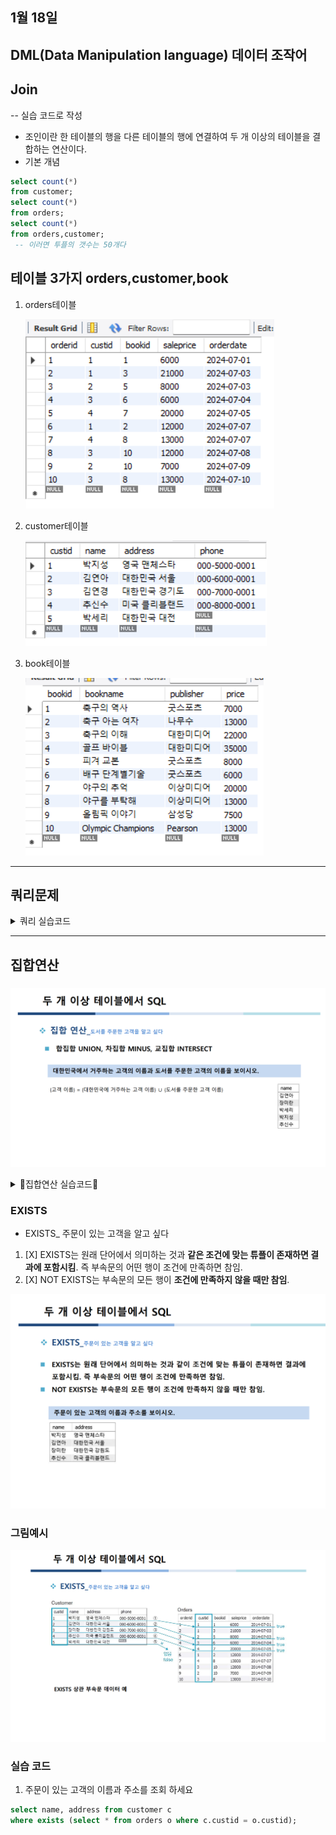 ## 1월 18일 
## DML(Data Manipulation language) 데이터 조작어 
## Join

-- 실습 코드로 작성 


- 조인이란 한 테이블의 행을 다른 테이블의 행에 연결하여 두 개 이상의 테이블을 결합하는 연산이다.
- 기본 개념 
```sql
select count(*)
from customer;
select count(*)
from orders;
select count(*)
from orders,customer;
 -- 이러면 투플의 갯수는 50개다 
```

## 테이블 3가지 orders,customer,book
1. orders테이블

   ![img](./orders.png)
2. customer테이블

   ![img](./customer.png)
3. book테이블

   ![img](./book.png)

---
## 쿼리문제 
<details>
<summary>쿼리 실습코드   </summary>
<div markdown="1">
1. 고객과 고객의 주문에 관한 데이터를 모두 보이시오 
```sql
select * 
from book b, customer c , orders o
where c.custid = o.custid and b.bookid = o.bookid;

```

2. 고객과 고객의 주문에 관한 데이터를  고객 번호 순으로 정렬하시오 

```sql
select *  -- 3번     ※코드를 읽는 순서 
from book b, customer c , orders o --1번 
where c.custid = o.custid and b.bookid = o.bookid; -- 2번
order by o.custid; -- 4번 
 
```

3. 고객의 이름과 고객이 주문한 도서의 판매가격을 검색하시오 
```sql
 select name , saleprice
from customer c , orders o 
where c.custid = o.custid;

```
4. 고객별로 주문한 모든 도서의 총 판매액을 구하고 고객별로 정렬하시오 그리고 나서 이름순으로 정렬 
```sql
elect name, sum(saleprice) "총 판매액"
from customer c , orders o
where c.custid = o.custid 
group by c.name
order by c.name;


```


5. 고객의 이름과 고객이 주문한 도서의 이름을 구하시오 
```sql
select name, bookname
from customer c, book b, orders o
where c.custid = o.custid and b.bookid = o.bookid;
```

6. 가격이 20000원 이상인 도서를 주문한 고객의 이름과 도서의 이름을 구하시오 
```sql
select name,bookname
from customer c, book b, orders o
where c.custid = o.custid and b.bookid = o.bookid and b.price =20000;

```
7. 도서를 구매하지 않은 고객을 포함하여 고객의 이름과 고객이 주문한 도서의 판매가격을 구하시오
1. [x] 새로운 개념 도입 **left outer join** 테이블명 on 테이블명 = 테이블명 
### 외부조인 ★★★★outer join★★★★
외부조인은 데이터베이스에서 두 테이블을 연결할 때 사용되며, 연결 조건을 충족하지 않는 행도 결과에 포함시킵니다. 세 가지 주요 유형이 있습니다.

1. [x] **왼쪽 외부조인(Left Outer Join):**
    - 왼쪽 테이블의 모든 행을 포함하며, 오른쪽 테이블에서 일치하는 행이 없으면 **NULL 값으로 채웁니다**.

2. [x] **오른쪽 외부조인(Right Outer Join):**
    - 오른쪽 테이블의 모든 행을 포함하며, 왼쪽 테이블에서 일치하는 행이 없으면 **NULL 값으로 채웁니다**.

3. [x] **전체 외부조인(Full Outer Join):**
    - 양쪽 테이블 중 어느 한 쪽에도 일치하는 행이 없어도 **모든 행을 결과에 포함시킵니다**.

외부조인은 두 테이블 간의 관계를 조사하거나 필요한 데이터를 가져올 때 사용됩니다. 결과에는 일치하는 행과 일치하지 않는 행이 모두 포함되어 있습니다.

```sql
select c.name , o.saleprice
from customer c, orders o
where c.custid = o.custid;

```

8. 가장 비싼 도서의 이름을 검색 하시오 (Subquery작성해서)
 - max(속성)집계함수 사용 
```sql
select bookname
from book
where price = (select max(price) from book);
```
9. 도서를 구매한 적이 있는 고객의 이름을 검색 하시오
- ?? 다시한번 볼것 
```sql
select c.name
from customer c
where custid in (select custid from orders);

```
10. 대한 미디어에서 출판한 도서를 구매한 고객의 이름을 보시오
```sql
select name
from customer c, order o, book b
where b.publisher = '대한미디어' and o.custid = 
 
-- 나는 이렇게 하려고 했는데 
-- 더 간단한 코드가 있었다.
select name 
from customer 
where custid in(
select custid from orders where bookid in(
select bookid from book where publisher = '대한미디어'));
```

11. 출판사별로 출판사의 평균도서 가격보다 비싼 도서를 조회하시오
- 이건 조인으로 풀기 힘들다 
- 하위 부속질의가 있어야 한다.
- 책에 대한 부속질의를 구해야 한다.
```sql
select b1.bookname
from book b1
where b1.price > 
(select avg(b2.price) from book b2 where b2.publisher = b1.publisher);

```
 - 여기서는 출판사의 평균도서가격이 없기 때문에 즉, 그 조건이 없이 때문에 
 그것에 대한 데이터를 새로 만들어서 추력을 하기 위해서 상위부속,하위부속을 만든것이다. 

</div>
</details>

---
## 집합연산 
### 
![img](./집합연산.png)
<details>
<summary>🐝집합연산 실습코드🐝    </summary>
<div markdown="1">

1. 대한민국에서 거주하는 고객의 이름과 도서를 주문한 고객의 이름을 보이시오.

```sql

select name '대한민국에서 거주하는 고객의 이름', name '도서를 주문한 고객의 이름'
from customer 
where address like '대한민국%' and name in
(select name from customer where custid in(select custid from orders));
```

2. 대한민국에서 거주하는 고객의 이름에서 도서를 주문한 고객의 이름을 뺴고 조회하시오
```sql
select name 
from customer 
where address like '대한민국%' and name not in
(select name from customer where custid in(select custid from orders));

```

3. 대한민국에서 거주하는 고객중 도서를 주문한 고객을 조회하시오
```sql
select name 
from customer 
where address like '대한민국%' and name in
(select name from customer where custid in(select custid from orders));


```


</div>
</details>

### EXISTS

- EXISTS_ 주문이 있는 고객을 알고 싶다 
1. [X] EXISTS는 원래 단어에서 의미하는 것과 **같은 조건에 맞는 튜플이 존재하면 결과에 포함시킴**. 즉 부속문의 어떤 행이 조건에 만족하면 참임.
2. [X] NOT EXISTS는 부속문의 모든 행이 **조건에 만족하지 않을 때만 참임**.

![img](./EXISTS.png)

### 그림예시 

![img](./EXISTS그림예시.png)

### 실습 코드 
1. 주문이 있는 고객의 이름과 주소를 조회 하세요 
```sql
select name, address from customer c 
where exists (select * from orders o where c.custid = o.custid);
```



